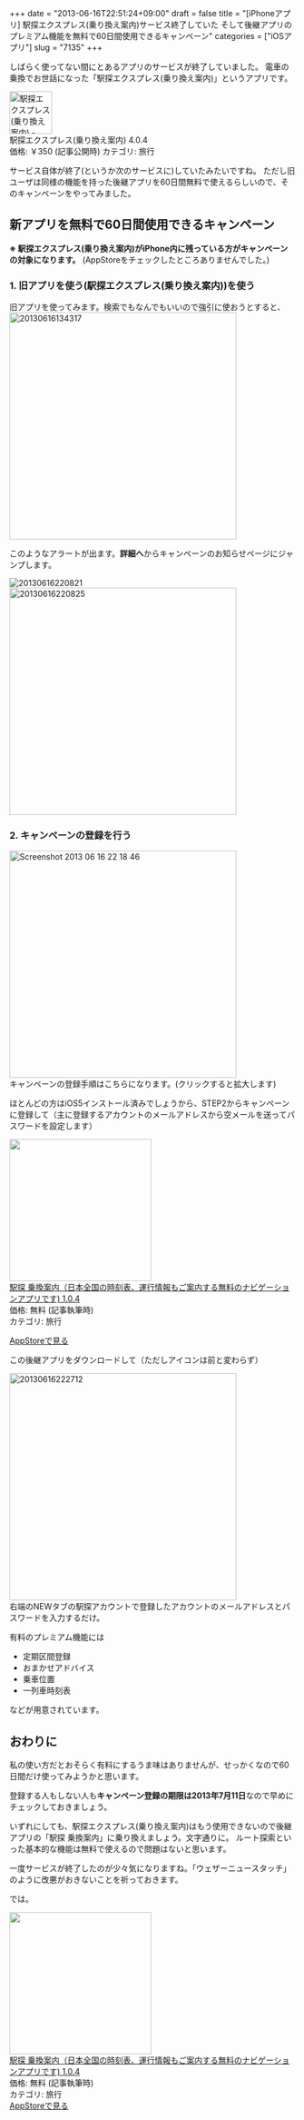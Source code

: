 +++
date = "2013-06-16T22:51:24+09:00"
draft = false
title = "[iPhoneアプリ] 駅探エクスプレス(乗り換え案内)サービス終了していた そして後継アプリのプレミアム機能を無料で60日間使用できるキャンペーン"
categories = ["iOSアプリ"]
slug = "7135"
+++

しばらく使ってない間にとあるアプリのサービスが終了していました。
電車の乗換でお世話になった「駅探エクスプレス(乗り換え案内)」というアプリです。

<div class="appstorehelper">
<img src="http://a3.mzstatic.com/us/r1000/118/Purple/02/71/d7/mzl.ewgsfska.jpg" alt="駅探エクスプレス(乗り換え案内) - Ekitan" width="75" height="75"class="appstorehelper_appicn">
<div class="appstorehelper_text">駅探エクスプレス(乗り換え案内) 4.0.4<br>
価格: &#65509;350 (記事公開時)
カテゴリ: 旅行<br>
<div class="clear"></div>
</div>
</div>

サービス自体が終了(というか次のサービスに)していたみたいですね。
ただし旧ユーザは同様の機能を持った後継アプリを60日間無料で使えるらしいので、そのキャンペーンをやってみました。<!--more--><h2>新アプリを無料で60日間使用できるキャンペーン</h2>
<strong>※ 駅探エクスプレス(乗り換え案内)がiPhone内に残っている方がキャンペーンの対象になります。</strong>
(AppStoreをチェックしたところありませんでした。)
<h3>1. 旧アプリを使う(駅探エクスプレス(乗り換え案内))を使う</h3>
旧アプリを使ってみます。検索でもなんでもいいので強引に使おうとすると、

<div class="center"><img src="https://knk-n.com/images/2013/06/20130616134317.png" alt="20130616134317" title="20130616134317.png" border="0" width="400" height="" /></div>

このようなアラートが出ます。<b>詳細へ</b>からキャンペーンのお知らせページにジャンプします。

<div class="center"><img src="https://knk-n.com/images/2013/06/20130616220821.png" alt="20130616220821" title="20130616220821.png" border="0" width="" height="" /></div>

<div class="center"><img src="https://knk-n.com/images/2013/06/20130616220825.png" alt="20130616220825" title="20130616220825.png" border="0" width="400" height="" /></div>

<h3>2. キャンペーンの登録を行う</h3>
<div class="center"><a href="https://knk-n.com/images/2013/06/screenshot_2013-06-16_22.18.46.png"><img src="https://knk-n.com/images/2013/06/screenshot_2013-06-16_22.18.46.png" alt="Screenshot 2013 06 16 22 18 46" title="screenshot_2013-06-16_22.18.46.png" border="0" width="400" height="" /></a></div>
キャンペーンの登録手順はこちらになります。(クリックすると拡大します)

ほとんどの方はiOS5インストール済みでしょうから、STEP2からキャンペーンに登録して（主に登録するアカウントのメールアドレスから空メールを送ってパスワードを設定します）

<div class="appstorehelper"><a href="https://itunes.apple.com/jp/app/yi-tan-cheng-huan-nei-ri-ben/id524306589?mt=8&uo=4" rel="nofollow" target="_blank"><img class="appstorehelper_appicn" src="http://a1150.phobos.apple.com/us/r1000/095/Purple/v4/ed/cc/3e/edcc3ea5-08a6-fe67-2a10-65a4cd195c9c/mzl.vxdxdbmx.png" width="250" height="250" /></a><div class="appstorehelper_text"><a href="https://itunes.apple.com/jp/app/yi-tan-cheng-huan-nei-ri-ben/id524306589?mt=8&uo=4" rel="nofollow" target="_blank">駅探 乗換案内（日本全国の時刻表、運行情報もご案内する無料のナビゲーションアプリです) 1.0.4</a><br />価格: 無料 (記事執筆時)<br />カテゴリ: 旅行</div>
</div>

<a class="goappstore" href="https://itunes.apple.com/jp/app/yi-tan-cheng-huan-nei-ri-ben/id524306589?mt=8&uo=4" target="_blank">AppStoreで見る</a>

この後継アプリをダウンロードして（ただしアイコンは前と変わらず）

<div class="center"><img src="https://knk-n.com/images/2013/06/20130616222712.png" alt="20130616222712" title="20130616222712.png" border="0" width="400" height="" /></div>
右端のNEWタブの駅探アカウントで登録したアカウントのメールアドレスとパスワードを入力するだけ。

有料のプレミアム機能には
<ul>
<li>定期区間登録</li>
<li>おまかせアドバイス</li>
<li>乗車位置</li>
<li>一列車時刻表</li>
</ul>
などが用意されています。

<h2>おわりに</h2>
私の使い方だとおそらく有料にするうま味はありませんが、せっかくなので60日間だけ使ってみようかと思います。

登録する人もしない人も<strong>キャンペーン登録の期限は2013年7月11日</strong>なので早めにチェックしておきましょう。

いずれにしても、駅探エクスプレス(乗り換え案内)はもう使用できないので後継アプリの「駅探 乗換案内」に乗り換えましょう。文字通りに。
ルート探索といった基本的な機能は無料で使えるので問題はないと思います。

一度サービスが終了したのが少々気になりますね。「ウェザーニュースタッチ」のように改悪がおきないことを祈っておきます。

では。

<div class="appstorehelper"><a href="https://itunes.apple.com/jp/app/yi-tan-cheng-huan-nei-ri-ben/id524306589?mt=8&uo=4" rel="nofollow" target="_blank"><img class="appstorehelper_appicn" src="http://a1150.phobos.apple.com/us/r1000/095/Purple/v4/ed/cc/3e/edcc3ea5-08a6-fe67-2a10-65a4cd195c9c/mzl.vxdxdbmx.png" width="250" height="250" /></a><div class="appstorehelper_text"><a href="https://itunes.apple.com/jp/app/yi-tan-cheng-huan-nei-ri-ben/id524306589?mt=8&uo=4" rel="nofollow" target="_blank">駅探 乗換案内（日本全国の時刻表、運行情報もご案内する無料のナビゲーションアプリです) 1.0.4</a><br />価格: 無料 (記事執筆時)<br />カテゴリ: 旅行</div>
</div>
<a class="goappstore" href="https://itunes.apple.com/jp/app/yi-tan-cheng-huan-nei-ri-ben/id524306589?mt=8&uo=4" target="_blank">AppStoreで見る</a>
